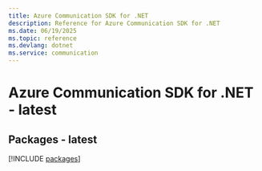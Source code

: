 ```yaml
---
title: Azure Communication SDK for .NET
description: Reference for Azure Communication SDK for .NET
ms.date: 06/19/2025
ms.topic: reference
ms.devlang: dotnet
ms.service: communication
---
```

# Azure Communication SDK for .NET - latest
## Packages - latest
[!INCLUDE [packages](communication-index.md)]